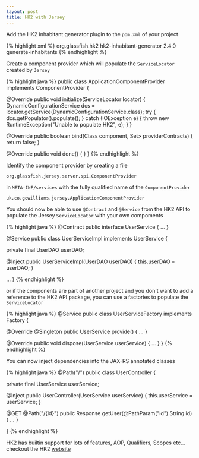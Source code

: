 ```yaml
---
layout: post 
title: HK2 with Jersey
---
```


Add the HK2 inhabitant generator plugin to the `pom.xml` of your project

{% highlight xml %}
<plugin>
  <groupId>org.glassfish.hk2</groupId>
    <artifactId>hk2-inhabitant-generator</artifactId>
    <version>2.4.0</version>
    <executions>
      <execution>
        <goals>
          <goal>generate-inhabitants</goal>
        </goals>
      <execution>
    </execution>
  </executions>
</plugin>
{% endhighlight %}

Create a component provider which will populate the `ServiceLocator` created by `Jersey`

<!--more-->

{% highlight java %}
public class ApplicationComponentProvider implements ComponentProvider {

  @Override
  public void initialize(ServiceLocator locator) {
    DynamicConfigurationService dcs = locator.getService(DynamicConfigurationService.class);
    try {
      dcs.getPopulator().populate();
    } catch (IOException e) {
      throw new RuntimeException("Unable to populate HK2", e);
    }
  }

  @Override
  public boolean bind(Class<?> component, Set<Class<?>> providerContracts) {
    return false;
  }

  @Override
  public void done() {
  }
}
{% endhighlight %}

Identify the component provider by creating a file 

    org.glassfish.jersey.server.spi.ComponentProvider

in `META-INF/services` with the fully qualified name of the `ComponentProvider`

    uk.co.gcwilliams.jersey.ApplicationComponentProvider

You should now be able to use `@Contract` and `@Service` from the HK2 API to populate the Jersey `ServiceLocator` with your own compoments

{% highlight java %}
@Contract
public interface UserService {
  ...
}

@Service
public class UserServiceImpl implements UserService {

  private final UserDAO userDAO;

  @Inject
  public UserServiceImpl(UserDAO userDAO) {
    this.userDAO = userDAO;
  }

  ...
}
{% endhighlight %}

or if the components are part of another project and you don't want to add a reference to the HK2 API package, you can use a factories to populate the `ServiceLocator`

{% highlight java %}
@Service
public class UserServiceFactory implements Factory<UserService> {

  @Override
  @Singleton
  public UserService provide() {
    ...
  }

  @Override
  public void dispose(UserService userService) {
    ...
  }
}
{% endhighlight %}

You can now inject dependencies into the JAX-RS annotated classes


{% highlight java %}
@Path("/")
public class UserController {

  private final UserService userService;

  @Inject
  public UserController(UserService userService) {
    this.userService = userService;
  }

  @GET
  @Path("/{id}")
  public Response getUser(@PathParam("id") String id) {
    ...
  }

}
{% endhighlight %}

HK2 has builtin support for lots of features, AOP, Qualifiers, Scopes etc... checkout the HK2 [website](https://hk2.java.net)